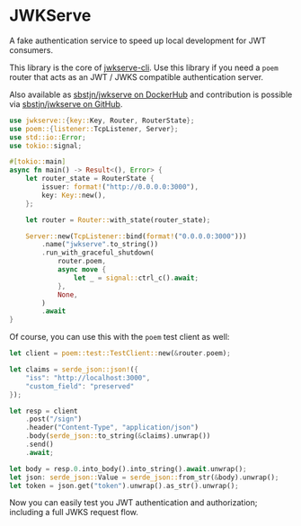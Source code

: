 # JWKServe

A fake authentication service to speed up local development for JWT consumers.

This library is the core of [jwkserve-cli](https://crates.io/crates/jwkserve-cli). Use this library if you need a `poem` router that acts as an JWT / JWKS compatible authentication server.

Also available as [sbstjn/jwkserve on DockerHub](https://hub.docker.com/repository/docker/sbstjn/jwkserve/general) and contribution is possible via [sbstjn/jwkserve on GitHub](https://github.com/sbstjn/jwkserve).

```rust
use jwkserve::{key::Key, Router, RouterState};
use poem::{listener::TcpListener, Server};
use std::io::Error;
use tokio::signal;

#[tokio::main]
async fn main() -> Result<(), Error> {
    let router_state = RouterState {
        issuer: format!("http://0.0.0.0:3000"),
        key: Key::new(),
    };

    let router = Router::with_state(router_state);

    Server::new(TcpListener::bind(format!("0.0.0.0:3000")))
        .name("jwkserve".to_string())
        .run_with_graceful_shutdown(
            router.poem,
            async move {
                let _ = signal::ctrl_c().await;
            },
            None,
        )
        .await
}
```

Of course, you can use this with the `poem` test client as well:

```rust
let client = poem::test::TestClient::new(&router.poem);

let claims = serde_json::json!({
    "iss": "http://localhost:3000",
    "custom_field": "preserved"
});

let resp = client
    .post("/sign")
    .header("Content-Type", "application/json")
    .body(serde_json::to_string(&claims).unwrap())
    .send()
    .await;

let body = resp.0.into_body().into_string().await.unwrap();
let json: serde_json::Value = serde_json::from_str(&body).unwrap();
let token = json.get("token").unwrap().as_str().unwrap();
```

Now you can easily test you JWT authentication and authorization; including a full JWKS request flow.